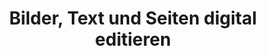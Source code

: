 ---
title: Bilder, Text und Seiten digital editieren
lehrende: Haubenthal, Clarissa
einrichtung: Ruhr-Universität Bochum
stadt: Bochum
studiengang: Archäologische Wissenschaften, Optionalbereich
lv-typ: Übung
link: https://www.ruhr-uni-bochum.de/archaeologie/vvaktuell.html.de
zielgruppe:
  - BA

inhalte:
  - Software & Tools
  - DatenprÃ¤sentation
  - Visualisierung
---
